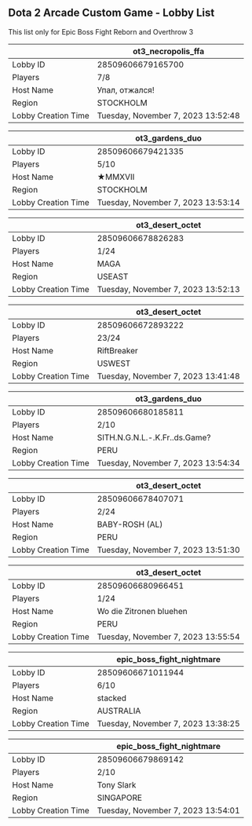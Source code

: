 ## Dota 2 Arcade Custom Game - Lobby List

This list only for Epic Boss Fight Reborn and Overthrow 3

|  | ot3_necropolis_ffa |
| ------ | ------ |
| Lobby ID | 28509606679165700 |
| Players | 7/8 |
| Host Name | Упал, отжался! |
| Region | STOCKHOLM |
| Lobby Creation Time | Tuesday, November 7, 2023 13:52:48 |


|  | ot3_gardens_duo |
| ------ | ------ |
| Lobby ID | 28509606679421335 |
| Players | 5/10 |
| Host Name | ★MMXVII |
| Region | STOCKHOLM |
| Lobby Creation Time | Tuesday, November 7, 2023 13:53:14 |


|  | ot3_desert_octet |
| ------ | ------ |
| Lobby ID | 28509606678826283 |
| Players | 1/24 |
| Host Name | MAGA |
| Region | USEAST |
| Lobby Creation Time | Tuesday, November 7, 2023 13:52:13 |


|  | ot3_desert_octet |
| ------ | ------ |
| Lobby ID | 28509606672893222 |
| Players | 23/24 |
| Host Name | RiftBreaker |
| Region | USWEST |
| Lobby Creation Time | Tuesday, November 7, 2023 13:41:48 |


|  | ot3_gardens_duo |
| ------ | ------ |
| Lobby ID | 28509606680185811 |
| Players | 2/10 |
| Host Name | SITH.N.G.N.L.-.K.Fr..ds.Game? |
| Region | PERU |
| Lobby Creation Time | Tuesday, November 7, 2023 13:54:34 |


|  | ot3_desert_octet |
| ------ | ------ |
| Lobby ID | 28509606678407071 |
| Players | 2/24 |
| Host Name | BABY-ROSH (AL) |
| Region | PERU |
| Lobby Creation Time | Tuesday, November 7, 2023 13:51:30 |


|  | ot3_desert_octet |
| ------ | ------ |
| Lobby ID | 28509606680966451 |
| Players | 1/24 |
| Host Name | Wo die Zitronen bluehen |
| Region | PERU |
| Lobby Creation Time | Tuesday, November 7, 2023 13:55:54 |


|  | epic_boss_fight_nightmare |
| ------ | ------ |
| Lobby ID | 28509606671011944 |
| Players | 6/10 |
| Host Name | stacked |
| Region | AUSTRALIA |
| Lobby Creation Time | Tuesday, November 7, 2023 13:38:25 |


|  | epic_boss_fight_nightmare |
| ------ | ------ |
| Lobby ID | 28509606679869142 |
| Players | 2/10 |
| Host Name | Tony Slark |
| Region | SINGAPORE |
| Lobby Creation Time | Tuesday, November 7, 2023 13:54:01 |


